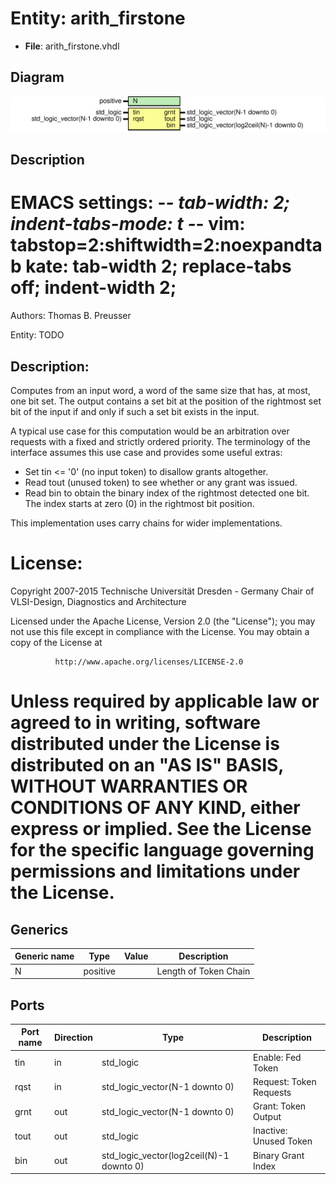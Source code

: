 # Entity: arith_firstone

- **File**: arith_firstone.vhdl
## Diagram

![Diagram](arith_firstone.svg "Diagram")
## Description

 EMACS settings: -*-  tab-width: 2; indent-tabs-mode: t -*-
 vim: tabstop=2:shiftwidth=2:noexpandtab
 kate: tab-width 2; replace-tabs off; indent-width 2;
 =============================================================================
 Authors:					Thomas B. Preusser

 Entity:					TODO

 Description:
 -------------------------------------
 Computes from an input word, a word of the same size that has, at most,
 one bit set. The output contains a set bit at the position of the rightmost
 set bit of the input if and only if such a set bit exists in the input.

 A typical use case for this computation would be an arbitration over
 requests with a fixed and strictly ordered priority. The terminology of
 the interface assumes this use case and provides some useful extras:

 * Set tin <= '0' (no input token) to disallow grants altogether.
 * Read tout (unused token) to see whether or any grant was issued.
 * Read bin to obtain the binary index of the rightmost detected one bit.
   The index starts at zero (0) in the rightmost bit position.

 This implementation uses carry chains for wider implementations.

 License:
 =============================================================================
 Copyright 2007-2015 Technische Universität Dresden - Germany
                     Chair of VLSI-Design, Diagnostics and Architecture

 Licensed under the Apache License, Version 2.0 (the "License");
 you may not use this file except in compliance with the License.
 You may obtain a copy of the License at

              http://www.apache.org/licenses/LICENSE-2.0

 Unless required by applicable law or agreed to in writing, software
 distributed under the License is distributed on an "AS IS" BASIS,
 WITHOUT WARRANTIES OR CONDITIONS OF ANY KIND, either express or implied.
 See the License for the specific language governing permissions and
 limitations under the License.
 =============================================================================
## Generics

| Generic name | Type     | Value | Description            |
| ------------ | -------- | ----- | ---------------------- |
| N            | positive |       |  Length of Token Chain |
## Ports

| Port name | Direction | Type                                     | Description               |
| --------- | --------- | ---------------------------------------- | ------------------------- |
| tin       | in        | std_logic                                |  Enable:   Fed Token      |
| rqst      | in        | std_logic_vector(N-1 downto 0)           |  Request:  Token Requests |
| grnt      | out       | std_logic_vector(N-1 downto 0)           |  Grant:    Token Output   |
| tout      | out       | std_logic                                |  Inactive: Unused Token   |
| bin       | out       | std_logic_vector(log2ceil(N)-1 downto 0) |  Binary Grant Index       |
